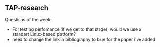 TAP-research
------------

Questions of the week:
  - For testing perfomance (if we get to that stage), would we use a standart Linux-based platform?
  - need to change the link in bibliography to blue for the paper i've added
